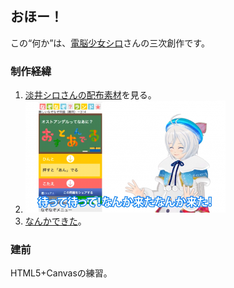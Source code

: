 ## おほー！
この“何か”は、[電脳少女シロ](https://www.youtube.com/channel/UCLhUvJ_wO9hOvv_yYENu4fQ)さんの三次創作です。

### 制作経緯
1. [淡井シロさんの配布素材](https://twitter.com/awaisiro/status/964265069537198080)を見る。
2. ![制作経緯1](siro01.png)
3. [なんかできた](https://nikosai.github.io/siro-rotate)。

### 建前
HTML5+Canvasの練習。